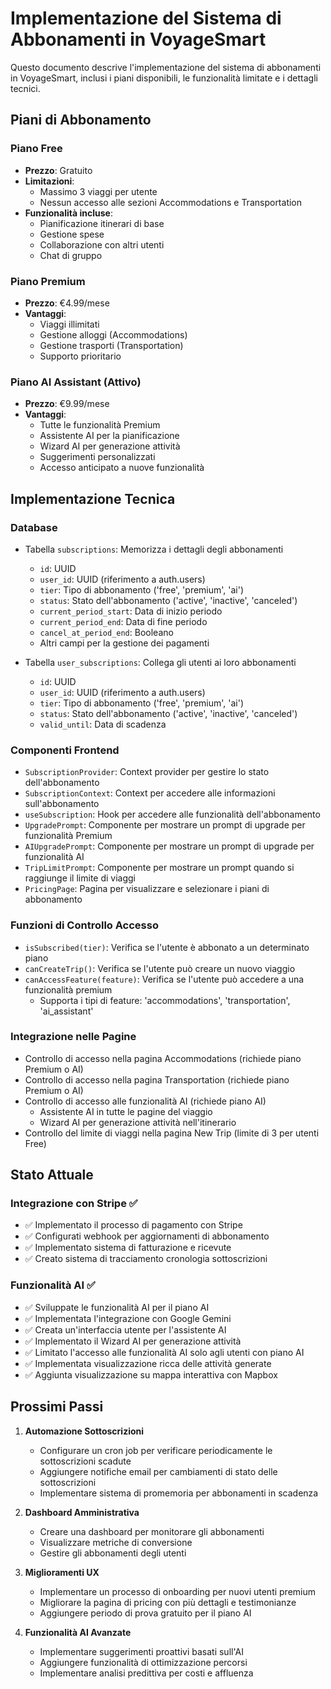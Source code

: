 # Implementazione del Sistema di Abbonamenti in VoyageSmart

Questo documento descrive l'implementazione del sistema di abbonamenti in VoyageSmart, inclusi i piani disponibili, le funzionalità limitate e i dettagli tecnici.

## Piani di Abbonamento

### Piano Free
- **Prezzo**: Gratuito
- **Limitazioni**:
  - Massimo 3 viaggi per utente
  - Nessun accesso alle sezioni Accommodations e Transportation
- **Funzionalità incluse**:
  - Pianificazione itinerari di base
  - Gestione spese
  - Collaborazione con altri utenti
  - Chat di gruppo

### Piano Premium
- **Prezzo**: €4.99/mese
- **Vantaggi**:
  - Viaggi illimitati
  - Gestione alloggi (Accommodations)
  - Gestione trasporti (Transportation)
  - Supporto prioritario

### Piano AI Assistant (Attivo)
- **Prezzo**: €9.99/mese
- **Vantaggi**:
  - Tutte le funzionalità Premium
  - Assistente AI per la pianificazione
  - Wizard AI per generazione attività
  - Suggerimenti personalizzati
  - Accesso anticipato a nuove funzionalità

## Implementazione Tecnica

### Database
- Tabella `subscriptions`: Memorizza i dettagli degli abbonamenti
  - `id`: UUID
  - `user_id`: UUID (riferimento a auth.users)
  - `tier`: Tipo di abbonamento ('free', 'premium', 'ai')
  - `status`: Stato dell'abbonamento ('active', 'inactive', 'canceled')
  - `current_period_start`: Data di inizio periodo
  - `current_period_end`: Data di fine periodo
  - `cancel_at_period_end`: Booleano
  - Altri campi per la gestione dei pagamenti

- Tabella `user_subscriptions`: Collega gli utenti ai loro abbonamenti
  - `id`: UUID
  - `user_id`: UUID (riferimento a auth.users)
  - `tier`: Tipo di abbonamento ('free', 'premium', 'ai')
  - `status`: Stato dell'abbonamento ('active', 'inactive', 'canceled')
  - `valid_until`: Data di scadenza

### Componenti Frontend
- `SubscriptionProvider`: Context provider per gestire lo stato dell'abbonamento
- `SubscriptionContext`: Context per accedere alle informazioni sull'abbonamento
- `useSubscription`: Hook per accedere alle funzionalità dell'abbonamento
- `UpgradePrompt`: Componente per mostrare un prompt di upgrade per funzionalità Premium
- `AIUpgradePrompt`: Componente per mostrare un prompt di upgrade per funzionalità AI
- `TripLimitPrompt`: Componente per mostrare un prompt quando si raggiunge il limite di viaggi
- `PricingPage`: Pagina per visualizzare e selezionare i piani di abbonamento

### Funzioni di Controllo Accesso
- `isSubscribed(tier)`: Verifica se l'utente è abbonato a un determinato piano
- `canCreateTrip()`: Verifica se l'utente può creare un nuovo viaggio
- `canAccessFeature(feature)`: Verifica se l'utente può accedere a una funzionalità premium
  - Supporta i tipi di feature: 'accommodations', 'transportation', 'ai_assistant'

### Integrazione nelle Pagine
- Controllo di accesso nella pagina Accommodations (richiede piano Premium o AI)
- Controllo di accesso nella pagina Transportation (richiede piano Premium o AI)
- Controllo di accesso alle funzionalità AI (richiede piano AI)
  - Assistente AI in tutte le pagine del viaggio
  - Wizard AI per generazione attività nell'itinerario
- Controllo del limite di viaggi nella pagina New Trip (limite di 3 per utenti Free)

## Stato Attuale

### Integrazione con Stripe ✅
- ✅ Implementato il processo di pagamento con Stripe
- ✅ Configurati webhook per aggiornamenti di abbonamento
- ✅ Implementato sistema di fatturazione e ricevute
- ✅ Creato sistema di tracciamento cronologia sottoscrizioni

### Funzionalità AI ✅
- ✅ Sviluppate le funzionalità AI per il piano AI
- ✅ Implementata l'integrazione con Google Gemini
- ✅ Creata un'interfaccia utente per l'assistente AI
- ✅ Implementato il Wizard AI per generazione attività
- ✅ Limitato l'accesso alle funzionalità AI solo agli utenti con piano AI
- ✅ Implementata visualizzazione ricca delle attività generate
- ✅ Aggiunta visualizzazione su mappa interattiva con Mapbox

## Prossimi Passi

1. **Automazione Sottoscrizioni**
   - Configurare un cron job per verificare periodicamente le sottoscrizioni scadute
   - Aggiungere notifiche email per cambiamenti di stato delle sottoscrizioni
   - Implementare sistema di promemoria per abbonamenti in scadenza

2. **Dashboard Amministrativa**
   - Creare una dashboard per monitorare gli abbonamenti
   - Visualizzare metriche di conversione
   - Gestire gli abbonamenti degli utenti

3. **Miglioramenti UX**
   - Implementare un processo di onboarding per nuovi utenti premium
   - Migliorare la pagina di pricing con più dettagli e testimonianze
   - Aggiungere periodo di prova gratuito per il piano AI

4. **Funzionalità AI Avanzate**
   - Implementare suggerimenti proattivi basati sull'AI
   - Aggiungere funzionalità di ottimizzazione percorsi
   - Implementare analisi predittiva per costi e affluenza
